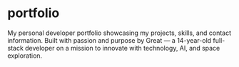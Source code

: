 # portfolio
My personal developer portfolio showcasing my projects, skills, and contact information. Built with passion and purpose by Great — a 14-year-old full-stack developer on a mission to innovate with technology, AI, and space exploration.
